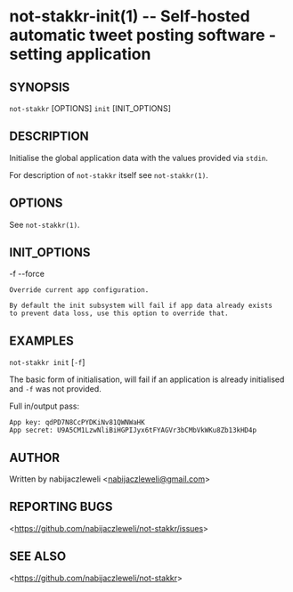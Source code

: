 not-stakkr-init(1) -- Self-hosted automatic tweet posting software - setting application
========================================================================================

## SYNOPSIS

`not-stakkr` [OPTIONS] `init` [INIT_OPTIONS]

## DESCRIPTION

Initialise the global application data with the values provided via `stdin`.

For description of `not-stakkr` itself see `not-stakkr(1)`.

## OPTIONS

  See `not-stakkr(1)`.

## INIT_OPTIONS

  -f --force

    Override current app configuration.

    By default the init subsystem will fail if app data already exists
    to prevent data loss, use this option to override that.

## EXAMPLES

  `not-stakkr init` [`-f`]

  The basic form of initialisation, will fail if an application is already
  initialised and `-f` was not provided.

  Full in/output pass:

    App key: qdPD7N8CcPYDKiNv81QWNWaHK
    App secret: U9A5CM1LzwNliBiHGPIJyx6tFYAGVr3bCMbVkWKu8Zb13kHD4p

## AUTHOR

Written by nabijaczleweli &lt;<nabijaczleweli@gmail.com>&gt;

## REPORTING BUGS

&lt;<https://github.com/nabijaczleweli/not-stakkr/issues>&gt;

## SEE ALSO

&lt;<https://github.com/nabijaczleweli/not-stakkr>&gt;

